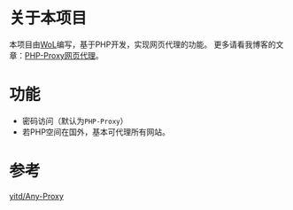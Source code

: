 # 关于本项目
本项目由[WoL](https://github.com/WoLeo-Z)编写，基于PHP开发，实现网页代理的功能。
更多请看我博客的文章：[PHP-Proxy网页代理](https://blog.wol1.cf/index.php/archives/101/)。

# 功能
- 密码访问（默认为`PHP-Proxy`）
- 若PHP空间在国外，基本可代理所有网站。

# 参考
[yitd/Any-Proxy](https://github.com/yitd/Any-Proxy)
